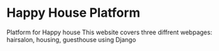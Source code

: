 # Happy House Platform

Platform for Happy house
This website covers three diffrent webpages: hairsalon, housing, guesthouse
using Django
